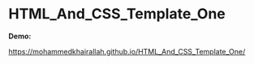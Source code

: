 # HTML_And_CSS_Template_One

**Demo:**

https://mohammedkhairallah.github.io/HTML_And_CSS_Template_One/
